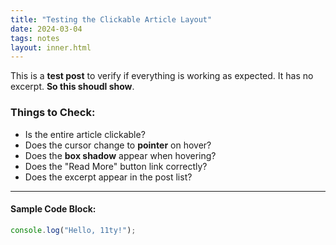 ```yaml
---
title: "Testing the Clickable Article Layout"
date: 2024-03-04
tags: notes
layout: inner.html
---
```


This is a **test post** to verify if everything is working as expected. It has no excerpt. **So this shoudl show**.

### Things to Check:
- Is the entire article clickable?
- Does the cursor change to **pointer** on hover?
- Does the **box shadow** appear when hovering?
- Does the "Read More" button link correctly?
- Does the excerpt appear in the post list?

---

#### Sample Code Block:
```js
console.log("Hello, 11ty!");
